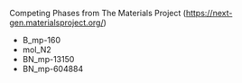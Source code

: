 Competing Phases from The Materials Project (https://next-gen.materialsproject.org/)
- B_mp-160
- mol_N2
- BN_mp-13150
- BN_mp-604884
